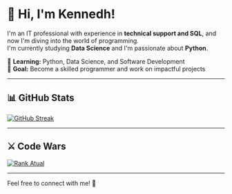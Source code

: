 # 👋 Hi, I'm Kennedh!

I'm an IT professional with experience in **technical support and SQL**, and now I'm diving into the world of programming.  
I'm currently studying **Data Science** and I'm passionate about **Python**.  

🚀 **Learning:** Python, Data Science, and Software Development  
🎯 **Goal:** Become a skilled programmer and work on impactful projects  

---

## 📊 GitHub Stats  

[![GitHub Streak](https://streak-stats.demolab.com/?user=Kennedh)](https://git.io/streak-stats)

---

## ⚔️ Code Wars

[![Rank Atual](https://www.codewars.com/users/Kennedh/badges/large)](https://www.codewars.com/users/Kennedh)

---

Feel free to connect with me! 🚀
